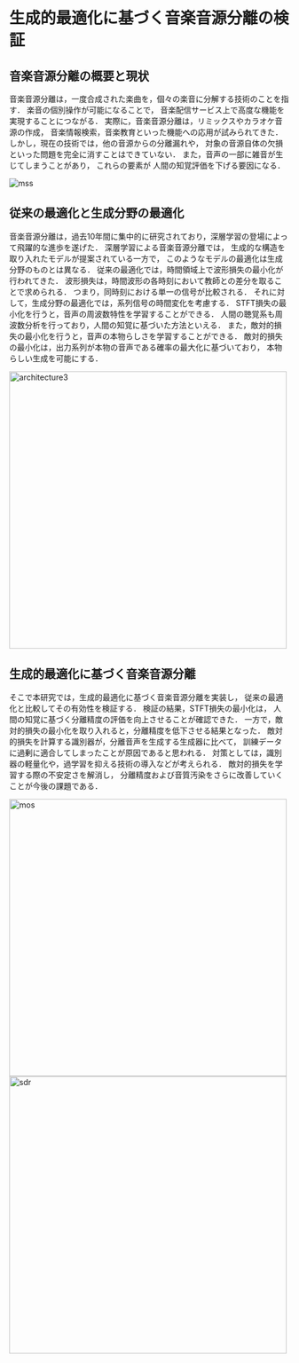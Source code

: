 # 生成的最適化に基づく音楽音源分離の検証

## 音楽音源分離の概要と現状
音楽音源分離は，一度合成された楽曲を，個々の楽音に分解する技術のことを指す．
楽音の個別操作が可能になることで，
音楽配信サービス上で高度な機能を実現することにつながる．
実際に，音楽音源分離は，リミックスやカラオケ音源の作成，
音楽情報検索，音楽教育といった機能への応用が試みられてきた．
しかし，現在の技術では，他の音源からの分離漏れや，
対象の音源自体の欠損といった問題を完全に消すことはできていない．
また，音声の一部に雑音が生じてしまうことがあり，
これらの要素が 人間の知覚評価を下げる要因になる．

![mss](https://user-images.githubusercontent.com/67317828/217169110-5bfc0204-bf78-4a7c-9a9f-8bb44e5d6c31.gif)


## 従来の最適化と生成分野の最適化
音楽音源分離は，過去10年間に集中的に研究されており，深層学習の登場によって飛躍的な進歩を遂げた．
深層学習による音楽音源分離では，
生成的な構造を取り入れたモデルが提案されている一方で，
このようなモデルの最適化は生成分野のものとは異なる．
従来の最適化では，時間領域上で波形損失の最小化が行われてきた．
波形損失は，時間波形の各時刻において教師との差分を取ることで求められる．
つまり，同時刻における単一の信号が比較される．
それに対して，生成分野の最適化では，系列信号の時間変化を考慮する．
STFT損失の最小化を行うと，音声の周波数特性を学習することができる．
人間の聴覚系も周波数分析を行っており，人間の知覚に基づいた方法といえる．
また，敵対的損失の最小化を行うと，音声の本物らしさを学習することができる．
敵対的損失の最小化は，出力系列が本物の音声である確率の最大化に基づいており，
本物らしい生成を可能にする．

<img width="500" alt="architecture3" src="https://user-images.githubusercontent.com/67317828/217165468-09999921-727f-4427-999d-d29c7e9862b8.png">

## 生成的最適化に基づく音楽音源分離
そこで本研究では，生成的最適化に基づく音楽音源分離を実装し，
従来の最適化と比較してその有効性を検証する．
検証の結果，STFT損失の最小化は，
人間の知覚に基づく分離精度の評価を向上させることが確認できた．
一方で，敵対的損失の最小化を取り入れると，分離精度を低下させる結果となった．
敵対的損失を計算する識別器が，分離音声を生成する生成器に比べて，
訓練データに過剰に適合してしまったことが原因であると思われる．
対策としては，識別器の軽量化や，過学習を抑える技術の導入などが考えられる．
敵対的損失を学習する際の不安定さを解消し，
分離精度および音質汚染をさらに改善していくことが今後の課題である．

<img width="500" alt="mos" src="https://user-images.githubusercontent.com/67317828/217165737-f65893ec-c37f-4c64-b1df-6c7952dbdba2.png">
<img width="500" alt="sdr" src="https://user-images.githubusercontent.com/67317828/217165754-8ab9c279-5d66-47b0-bac3-e2868312cdea.png">
